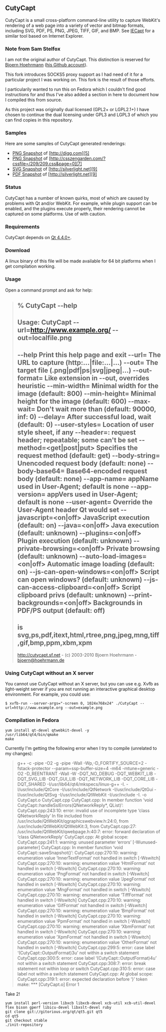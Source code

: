 ## CutyCapt

CutyCapt is a small cross-platform command-line utility to capture WebKit's
rendering of a web page into a variety of vector and bitmap formats, including
SVG, PDF, PS, PNG, JPEG, TIFF, GIF, and BMP. See [IECapt][1] for a similar tool
based on Internet Explorer.

### Note from Sam Stelfox

I am not the original author of CutyCapt. This distinction is reserved for
[Bjoern Hoehrmann][2] ([his Github account][3]).

This fork introduces SOCKS5 proxy support as I had need of it for a particular
project I was working on. This fork is the result of those efforts.

I particularily wanted to run this on Fedora which I couldn't find good
instructions for and thus I've also added a section in here to document how I
compiled this from source.

As this project was originally dual licensed (GPL2+ or LGPL2.1+) I have chosen
to continue the dual licensing under GPL3 and LGPL3 of which you can find
copies in this repository.

### Samples

Here are some samples of CutyCapt generated renderings:

* [PNG Snapshot][4] of [http://digg.com][5]
* [PNG Snapshot][6] of [http://csszengarden.com/?cssfile=/209/209.css&page=0][7]
* [SVG Snapshot][8] of [http://silverlight.net][9]
* [PDF Snapshot][10] of [http://silverlight.net][9]

### Status

CutyCapt has a number of known quirks, most of which are caused by problems
with Qt and/or WebKit. For example, while plugin support can be enabled, and
the plugins execute properly, their rendering cannot be captured on some
platforms. Use of with caution.

### Requirements

CutyCapt depends on [Qt 4.4.0+][11].

### Download

A linux binary of this file will be made available for 64 bit platforms when I
get compilation working.

### Usage

Open a command prompt and ask for help:

>  % CutyCapt --help
>  -----------------------------------------------------------------------------
>  Usage: CutyCapt --url=http://www.example.org/ --out=localfile.png
>  -----------------------------------------------------------------------------
>   --help                         Print this help page and exit
>   --url=<url>                    The URL to capture (http:...|file:...|...)
>   --out=<path>                   The target file (.png|pdf|ps|svg|jpeg|...)
>   --out-format=<f>               Like extension in --out, overrides heuristic
>   --min-width=<int>              Minimal width for the image (default: 800)
>   --min-height=<int>             Minimal height for the image (default: 600)
>   --max-wait=<ms>                Don't wait more than (default: 90000, inf: 0)
>   --delay=<ms>                   After successful load, wait (default: 0)
>   --user-styles=<url>            Location of user style sheet, if any
>   --header=<name>:<value>        request header; repeatable; some can't be set
>   --method=<get|post|put>        Specifies the request method (default: get)
>   --body-string=<string>         Unencoded request body (default: none)
>   --body-base64=<base64>         Base64-encoded request body (default: none)
>   --app-name=<name>              appName used in User-Agent; default is none
>   --app-version=<version>        appVers used in User-Agent; default is none
>   --user-agent=<string>          Override the User-Agent header Qt would set
>   --javascript=<on|off>          JavaScript execution (default: on)
>   --java=<on|off>                Java execution (default: unknown)
>   --plugins=<on|off>             Plugin execution (default: unknown)
>   --private-browsing=<on|off>    Private browsing (default: unknown)
>   --auto-load-images=<on|off>    Automatic image loading (default: on)
>   --js-can-open-windows=<on|off> Script can open windows? (default: unknown)
>   --js-can-access-clipboard=<on|off> Script clipboard privs (default: unknown)
>   --print-backgrounds=<on|off>   Backgrounds in PDF/PS output (default: off)
>  -----------------------------------------------------------------------------
>   <f> is svg,ps,pdf,itext,html,rtree,png,jpeg,mng,tiff,gif,bmp,ppm,xbm,xpm
>  -----------------------------------------------------------------------------
>  http://cutycapt.sf.net - (c) 2003-2010 Bjoern Hoehrmann - bjoern@hoehrmann.de

### Using CutyCapt without an X server

You cannot use CutyCapt without an X server, but you can use e.g. Xvfb as
light-weight server if you are not running an interactive graphical desktop
environment. For example, you could use:

```
$ xvfb-run --server-args="-screen 0, 1024x768x24" ./CutyCapt --url=http://www.example.org --out=example.png
```

### Compilation in Fedora

```
yum install qt-devel qtwebkit-devel -y
/usr/lib64/qt4/bin/qmake
make
```

Currently I'm getting the following error when I try to compile (unrelated to my changes):

> g++ -c -pipe -O2 -g -pipe -Wall -Wp,-D_FORTIFY_SOURCE=2 -fstack-protector --param=ssp-buffer-size=4 -m64 -mtune=generic -O2 -D_REENTRANT -Wall -W -DQT_NO_DEBUG -DQT_WEBKIT_LIB -DQT_SVG_LIB -DQT_GUI_LIB -DQT_NETWORK_LIB -DQT_CORE_LIB -DQT_SHARED -I/usr/lib64/qt4/mkspecs/linux-g++ -I. -I/usr/include/QtCore -I/usr/include/QtNetwork -I/usr/include/QtGui -I/usr/include/QtSvg -I/usr/include/QtWebKit -I/usr/include -I. -o CutyCapt.o CutyCapt.cpp
> CutyCapt.cpp: In member function ‘void CutyCapt::handleSslErrors(QNetworkReply*, QList<QSslError>)’:
> CutyCapt.cpp:243:10: error: invalid use of incomplete type ‘class QNetworkReply’
> In file included from /usr/include/QtWebKit/qgraphicswebview.h:24:0,
>                  from /usr/include/QtWebKit/QtWebKit:3,
>                  from CutyCapt.cpp:27:
> /usr/include/QtWebKit/qwebpage.h:40:7: error: forward declaration of ‘class QNetworkReply’
> CutyCapt.cpp: At global scope:
> CutyCapt.cpp:241:1: warning: unused parameter ‘errors’ [-Wunused-parameter]
> CutyCapt.cpp: In member function ‘void CutyCapt::saveSnapshot()’:
> CutyCapt.cpp:270:10: warning: enumeration value ‘InnerTextFormat’ not handled in switch [-Wswitch]
> CutyCapt.cpp:270:10: warning: enumeration value ‘HtmlFormat’ not handled in switch [-Wswitch]
> CutyCapt.cpp:270:10: warning: enumeration value ‘PngFormat’ not handled in switch [-Wswitch]
> CutyCapt.cpp:270:10: warning: enumeration value ‘JpegFormat’ not handled in switch [-Wswitch]
> CutyCapt.cpp:270:10: warning: enumeration value ‘MngFormat’ not handled in switch [-Wswitch]
> CutyCapt.cpp:270:10: warning: enumeration value ‘TiffFormat’ not handled in switch [-Wswitch]
> CutyCapt.cpp:270:10: warning: enumeration value ‘GifFormat’ not handled in switch [-Wswitch]
> CutyCapt.cpp:270:10: warning: enumeration value ‘BmpFormat’ not handled in switch [-Wswitch]
> CutyCapt.cpp:270:10: warning: enumeration value ‘PpmFormat’ not handled in switch [-Wswitch]
> CutyCapt.cpp:270:10: warning: enumeration value ‘XbmFormat’ not handled in switch [-Wswitch]
> CutyCapt.cpp:270:10: warning: enumeration value ‘XpmFormat’ not handled in switch [-Wswitch]
> CutyCapt.cpp:270:10: warning: enumeration value ‘OtherFormat’ not handled in switch [-Wswitch]
> CutyCapt.cpp:299:5: error: case label ‘(CutyCapt::OutputFormat)3u’ not within a switch statement
> CutyCapt.cpp:300:5: error: case label ‘(CutyCapt::OutputFormat)4u’ not within a switch statement
> CutyCapt.cpp:308:7: error: break statement not within loop or switch
> CutyCapt.cpp:310:5: error: case label not within a switch statement
> CutyCapt.cpp: At global scope:
> CutyCapt.cpp:319:1: error: expected declaration before ‘}’ token
> make: *** [CutyCapt.o] Error 1

Take 2!

```
yum install perl-version libxcb libxcb-devel xcb-util xcb-util-devel flex bison gperf libicu-devel libxslt-devel ruby
git clone git://gitorious.org/qt/qt5.git qt5
cd qt5
git checkout stable
./init-repository
```

[1]: http://iecapt.sourceforge.net/
[2]: mailto:bjoern@hoehrmann.de
[3]: https://github.com/hoehrmann
[4]: http://cutycapt.sourceforge.net/digg.png
[5]: http://digg.com
[6]: http://cutycapt.sourceforge.net/css-co-ltd.png
[7]: http://csszengarden.com/?cssfile=/209/209.css&page=0
[8]: http://cutycapt.sourceforge.net/silverlight.net.svgz
[9]: http://silverlight.net
[10]: http://cutycapt.sourceforge.net/silverlight.net.pdf
[11]: http://qt-project.org/
